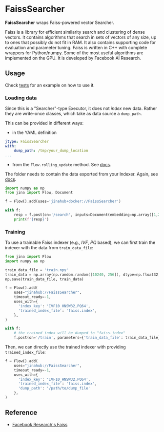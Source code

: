 # FaissSearcher

**FaissSearcher** wraps Faiss-powered vector Searcher.

Faiss is a library for efficient similarity search and clustering of dense vectors.
It contains algorithms that search in sets of vectors of any size, up to ones that possibly do not fit in RAM.
It also contains supporting code for evaluation and parameter tuning.
Faiss is written in C++ with complete wrappers for Python/numpy.
Some of the most useful algorithms are implemented on the GPU.
It is developed by Facebook AI Research.


## Usage

Check [tests](tests) for an example on how to use it.

### Loading data

Since this is a "Searcher"-type Executor, it does not _index_ new data. Rather they are write-once classes, which take as data source a `dump_path`. 

This can be provided in different ways:

- in the YAML definition
  
```yaml
jtype: FaissSearcher
with:
    dump_path: /tmp/your_dump_location
...
```

- from the `Flow.rolling_update` method. See [docs](https://docs.jina.ai/fundamentals/executor/indexers/).

The folder needs to contain the data exported from your Indexer. Again, see [docs](https://docs.jina.ai/fundamentals/executor/indexers/). 


```python
import numpy as np
from jina import Flow, Document

f = Flow().add(uses='jinahub+docker://FaissSearcher')

with f:
    resp = f.post(on='/search', inputs=Document(embedding=np.array([1,2,3])), return_results=True)
    print(f'{resp}')
```

### Training

To use a trainable Faiss indexer (e.g., _IVF_, _PQ_ based), we can first train the indexer with the data from `train_data_file`:

```python
from jina import Flow
import numpy as np

train_data_file = 'train.npy'
train_data = np.array(np.random.random([10240, 256]), dtype=np.float32)
np.save(train_data_file, train_data)

f = Flow().add(
    uses="jinahub://FaissSearcher",
    timeout_ready=-1,
    uses_with={
      'index_key': 'IVF10_HNSW32,PQ64',
      'trained_index_file': 'faiss.index',
    },
)

with f:
    # the trained index will be dumped to "faiss.index"
    f.post(on='/train', parameters={'train_data_file': train_data_file})
```

Then, we can directly use the trained indexer with providing `trained_index_file`:

```python
f = Flow().add(
    uses="jinahub://FaissSearcher",
    timeout_ready=-1,
    uses_with={
      'index_key': 'IVF10_HNSW32,PQ64',
      'trained_index_file': 'faiss.index',
      'dump_path': '/path/to/dump_file'
    },
)
```


## Reference

- [Facebook Research's Faiss](https://github.com/facebookresearch/faiss)
